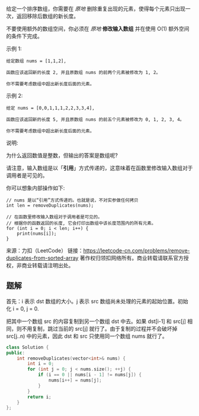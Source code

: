 给定一个排序数组，你需要在 *原地* 删除重复出现的元素，使得每个元素只出现一次，返回移除后数组的新长度。

不要使用额外的数组空间，你必须在 *原地* **修改输入数组** 并在使用 O(1) 额外空间的条件下完成。

示例 1:

    给定数组 nums = [1,1,2], 

    函数应该返回新的长度 2, 并且原数组 nums 的前两个元素被修改为 1, 2。 

    你不需要考虑数组中超出新长度后面的元素。

示例 2:

    给定 nums = [0,0,1,1,1,2,2,3,3,4],

    函数应该返回新的长度 5, 并且原数组 nums 的前五个元素被修改为 0, 1, 2, 3, 4。

    你不需要考虑数组中超出新长度后面的元素。

说明:

为什么返回数值是整数，但输出的答案是数组呢?

请注意，输入数组是以「**引用**」方式传递的，这意味着在函数里修改输入数组对于调用者是可见的。

你可以想象内部操作如下:

    // nums 是以“引用”方式传递的。也就是说，不对实参做任何拷贝
    int len = removeDuplicates(nums);

    // 在函数里修改输入数组对于调用者是可见的。
    // 根据你的函数返回的长度, 它会打印出数组中该长度范围内的所有元素。
    for (int i = 0; i < len; i++) {
        print(nums[i]);
    }

来源：力扣（LeetCode）
链接：https://leetcode-cn.com/problems/remove-duplicates-from-sorted-array
著作权归领扣网络所有。商业转载请联系官方授权，非商业转载请注明出处。

## 题解

首先：i 表示 dst 数组的大小。j 表示 src 数组尚未处理的元素的起始位置。初始化 i = 0, j = 0.

把其中一个数组 src 的内容复制到另一个数组 dst 中去。如果 dst[i-1] 和 src[j] 相同，则不用复制，跳过当前的 src[j] 就行了。由于复制的过程并不会破坏掉 src[j..n) 中的元素，因此 dst 和 src 只使用同一个数组 nums 就行了。

```c++
class Solution {
public:
    int removeDuplicates(vector<int>& nums) {
        int i = 0;
        for (int j = 0; j < nums.size(); ++j) {
            if (i == 0 || nums[i - 1] != nums[j]) {
                nums[i++] = nums[j];
            }
        }
        return i;
    }
};
```
